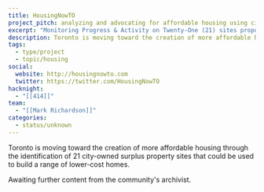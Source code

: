 ```yaml
---
title: HousingNowTO
project_pitch: analyzing and advocating for affordable housing using civic tech and open data
excerpt: "Monitoring Progress & Activity on Twenty-One (21) sites proposed under the Mayor's #HousingNow plan for creating new Affordable-Rental units"
description: Toronto is moving toward the creation of more affordable housing through the identification of 21 city-owned surplus property sites that could be used to build a range of lower-cost homes.
tags:
  - type/project
  - topic/housing
social:
  website: http://housingnowto.com
  twitter: https://twitter.com/HousingNowTO
hacknight:
  - "[[414]]"
team:
  - "[[Mark Richardson]]"
categories:
  - status/unknown
---
```

Toronto is moving toward the creation of more affordable housing through the identification of 21 city-owned surplus property sites that could be used to build a range of lower-cost homes.

Awaiting further content from the community's archivist.